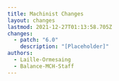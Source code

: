 ```yaml
---
title: Machinist Changes
layout: changes
lastmod: 2021-12-27T01:13:58.705Z
changes:
  - patch: "6.0"
    description: "[Placeholder]"
authors:
  - Laille-Ormesaing
  - Balance-MCH-Staff
---
```

